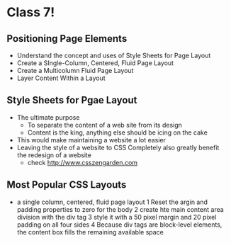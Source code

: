 # Class 7!

## Positioning Page Elements
- Understand the concept and uses of Style Sheets for Page Layout
- Create a SIngle-Column, Centered, Fluid Page Layout
- Create a Multicolumn Fluid Page Layout
- Layer Content Within a Layout

## Style Sheets for Pgae Layout
- The ultimate purpose
  - To separate the content of a web site from its design
  - Content is the king, anything else should be icing on the cake
- This would make maintaining a website a lot easier
- Leaving the style of a website to CSS Completely also greatly benefit the redesign of a website
  - check http://www.csszengarden.com

## Most Popular CSS Layouts
- a single column, centered, fluid page layout
 1 Reset the argin and padding properties to zero for the body
 2 create hte main content area division with the div tag
 3 style it with a 50 pixel margin and 20 pixel padding on all four sides
 4 Because div tags are block-level elements, the content box fills the remaining available space

## 